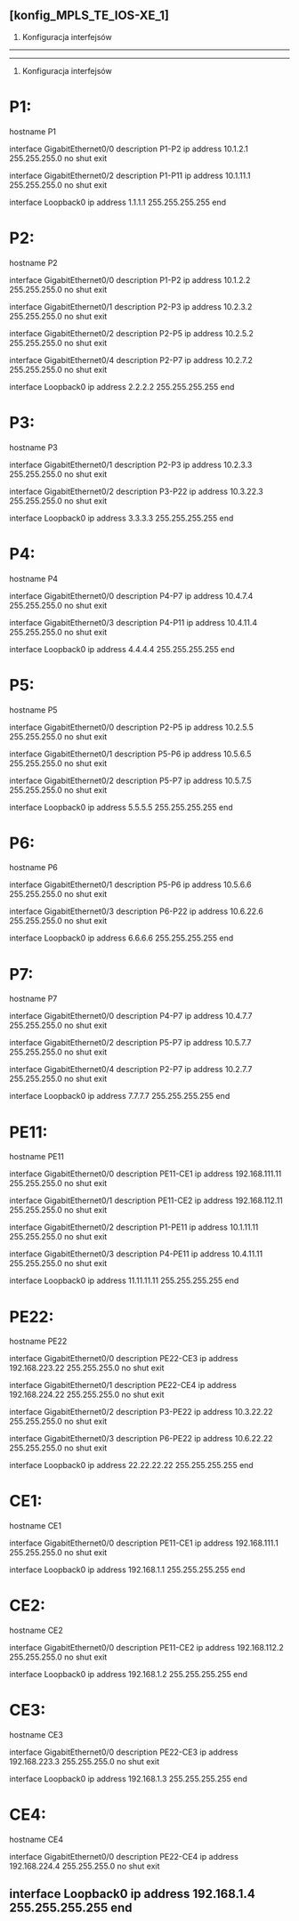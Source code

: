 [konfig_MPLS_TE_IOS-XE_1]
-------------------------
1. Konfiguracja interfejsów
-------------------------




-------------------------
1. Konfiguracja interfejsów

# P1:
hostname P1

interface GigabitEthernet0/0
 description P1-P2
 ip address 10.1.2.1 255.255.255.0
 no shut
 exit

interface GigabitEthernet0/2
 description P1-P11
 ip address 10.1.11.1 255.255.255.0
 no shut
 exit

interface Loopback0
 ip address 1.1.1.1 255.255.255.255
 end


# P2:
hostname P2

interface GigabitEthernet0/0
 description P1-P2
 ip address 10.1.2.2 255.255.255.0
 no shut
 exit

interface GigabitEthernet0/1
 description P2-P3
 ip address 10.2.3.2 255.255.255.0
 no shut
 exit

interface GigabitEthernet0/2
 description P2-P5
 ip address 10.2.5.2 255.255.255.0
 no shut
 exit

interface GigabitEthernet0/4
 description P2-P7
 ip address 10.2.7.2 255.255.255.0
 no shut
 exit

interface Loopback0
 ip address 2.2.2.2 255.255.255.255
 end


# P3:
hostname P3

interface GigabitEthernet0/1
 description P2-P3
 ip address 10.2.3.3 255.255.255.0
 no shut
 exit

interface GigabitEthernet0/2
 description P3-P22
 ip address 10.3.22.3 255.255.255.0
 no shut
 exit

interface Loopback0
 ip address 3.3.3.3 255.255.255.255
 end


# P4:
hostname P4

interface GigabitEthernet0/0
 description P4-P7
 ip address 10.4.7.4 255.255.255.0
 no shut
 exit

interface GigabitEthernet0/3
 description P4-P11
 ip address 10.4.11.4 255.255.255.0
 no shut
 exit

interface Loopback0
 ip address 4.4.4.4 255.255.255.255
 end


# P5:
hostname P5

interface GigabitEthernet0/0
 description P2-P5
 ip address 10.2.5.5 255.255.255.0
 no shut
 exit

interface GigabitEthernet0/1
 description P5-P6
 ip address 10.5.6.5 255.255.255.0
 no shut
 exit

interface GigabitEthernet0/2
 description P5-P7
 ip address 10.5.7.5 255.255.255.0
 no shut
 exit

interface Loopback0
 ip address 5.5.5.5 255.255.255.255
 end


# P6:
hostname P6

interface GigabitEthernet0/1
 description P5-P6
 ip address 10.5.6.6 255.255.255.0
 no shut
 exit

interface GigabitEthernet0/3
 description P6-P22
 ip address 10.6.22.6 255.255.255.0
 no shut
 exit

interface Loopback0
 ip address 6.6.6.6 255.255.255.255
 end


# P7:
hostname P7

interface GigabitEthernet0/0
 description P4-P7
 ip address 10.4.7.7 255.255.255.0
 no shut
 exit

interface GigabitEthernet0/2
 description P5-P7
 ip address 10.5.7.7 255.255.255.0
 no shut
 exit

interface GigabitEthernet0/4
 description P2-P7
 ip address 10.2.7.7 255.255.255.0
 no shut
 exit

interface Loopback0
 ip address 7.7.7.7 255.255.255.255
 end


# PE11:
hostname PE11

interface GigabitEthernet0/0
 description PE11-CE1
 ip address 192.168.111.11 255.255.255.0
 no shut
 exit

interface GigabitEthernet0/1
 description PE11-CE2
 ip address 192.168.112.11 255.255.255.0
 no shut
 exit

interface GigabitEthernet0/2
 description P1-PE11
 ip address 10.1.11.11 255.255.255.0
 no shut
 exit

interface GigabitEthernet0/3
 description P4-PE11
 ip address 10.4.11.11 255.255.255.0
 no shut
 exit

interface Loopback0
 ip address 11.11.11.11 255.255.255.255
 end


# PE22:
hostname PE22

interface GigabitEthernet0/0
 description PE22-CE3
 ip address 192.168.223.22 255.255.255.0
 no shut
 exit

interface GigabitEthernet0/1
 description PE22-CE4
 ip address 192.168.224.22 255.255.255.0
 no shut
 exit

interface GigabitEthernet0/2
 description P3-PE22
 ip address 10.3.22.22 255.255.255.0
 no shut
 exit

interface GigabitEthernet0/3
 description P6-PE22
 ip address 10.6.22.22 255.255.255.0
 no shut
 exit

interface Loopback0
 ip address 22.22.22.22 255.255.255.255
 end


# CE1:
hostname CE1

interface GigabitEthernet0/0
 description PE11-CE1
 ip address 192.168.111.1 255.255.255.0
 no shut
 exit

interface Loopback0
 ip address 192.168.1.1 255.255.255.255
 end


# CE2:
hostname CE2

interface GigabitEthernet0/0
 description PE11-CE2
 ip address 192.168.112.2 255.255.255.0
 no shut
 exit

interface Loopback0
 ip address 192.168.1.2 255.255.255.255
 end


# CE3:
hostname CE3

interface GigabitEthernet0/0
 description PE22-CE3
 ip address 192.168.223.3 255.255.255.0
 no shut
 exit

interface Loopback0
 ip address 192.168.1.3 255.255.255.255
 end


# CE4:
hostname CE4

interface GigabitEthernet0/0
 description PE22-CE4
 ip address 192.168.224.4 255.255.255.0
 no shut
 exit

interface Loopback0
 ip address 192.168.1.4 255.255.255.255
 end
-------------------------